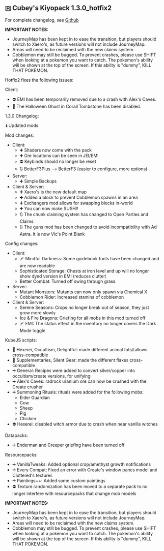 ## 🇷 Cubey's Kiyopack 1.3.0_hotfix2
For complete changelog, see [Github](https://github.com/hexagonelle/cubeys_kiyopack/blob/3c84cba042426ebb051c119f6e099fedcb106910/Changelog/changelog%20-%201.3.0_hotfix1.md)

**IMPORTANT NOTES:**
- JourneyMap has been kept in to ease the transition, but players should switch to Xaero's, as future versions will not include JourneyMap.
- Areas will need to be reclaimed with the new claims system.
- Cobblemon may still be bugged. To prevent crashes, please use SHIFT when looking at a pokemon you want to catch. The pokemon's ability will be shown at the top of the screen. If this ability is "dummy", KILL THAT POKEMON.

Hotfix2 fixes the following issues:

Client:
- ⛔ EMI has been temporarily removed due to a crash with Alex's Caves.
- 🔧 The Halloween Ghost in Corail Tombstone has been disabled.

1.3.0 Changelog:

⏫ Updated mods

Mod changes:
- Client:
  - ➕ Shaders now come with the pack
  - ➕ Ore locations can be seen in JEI/EMI
  - ⛔ Keybinds should no longer be reset
  - 🔃 BetterF3Plus --> BetterF3 (easier to configure, more options)
- Server:
  - ➕ Simple Backups
- Client & Server:
  - ➕ Xaero's is the new default map
  - ➕ Added a block to prevent Cobblemon spawns in an area
  - ➕ Exchangers mod allows for swapping blocks in-world
  - ➕ You can now make SUSHI!
  - 🔃 The chunk claiming system has changed to Open Parties and Claims
  - 🔃 The guns mod has been changed to avoid incompatibility with Ad Astra. It is now Vic's Point Blank

Config changes:
- Client:
  - 🩹 Mindful Darkness: Some guidebook fonts have been changed and are now readable
  - Sophisticated Storage: Chests at iron level and up will no longer show dyed version in EMI (reduces clutter)
  - Better Combat: Turned off swing through grass
- Server:
  - Mutant Monsters: Mutants can now only spawn via Chemical X
  - Cobblemon Rider: Increased stamina of cobblemon
- Client & Server:
  - Serene Seasons: Crops no longer break out of season, they just grow more slowly
  - Ice & Fire Dragons: Griefing for all mobs in this mod turned off
  - 🩹 EMI: The status effect in the inventory no longer covers the Dark Mode toggle

KubeJS scripts:
- 🔧 Hexerei, Occultism, Delightful: made different animal fats/tallows cross-compatible
- 🔧 Supplementaries, Silent Gear: made the different flaxes cross-compatible
- ➕ General: Recipes were added to convert silver/copper into occultism/create versions, for unifying
- ➕ Alex's Caves: radrock uranium ore can now be crushed with the Create crusher
- ➕ Summoning Rituals: rituals were added for the following mobs:
  - Elder Guardian
  - Cow
  - Sheep
  - Pig
  - Chicken
- ⛔ Hexerei: disabled witch armor due to crash when near vanilla witches

Datapacks:
- ➕ Enderman and Creeper griefing have been turned off

Resourcepacks:
- ➕ VanillaTweaks: Added optional crop/amethyst growth notifications
- ➕ Every Compat: Fixed an error with Create's window panes model and Cluttered's textures
- ➕ Paintings++: Added some custom paintings
- ⛔ Texture randomization has been moved to a separate pack to no longer interfere with resourcepacks that change mob models

**IMPORTANT NOTES:**
- JourneyMap has been kept in to ease the transition, but players should switch to Xaero's, as future versions will not include JourneyMap.
- Areas will need to be reclaimed with the new claims system.
- Cobblemon may still be bugged. To prevent crashes, please use SHIFT when looking at a pokemon you want to catch. The pokemon's ability will be shown at the top of the screen. If this ability is "dummy", KILL THAT POKEMON.